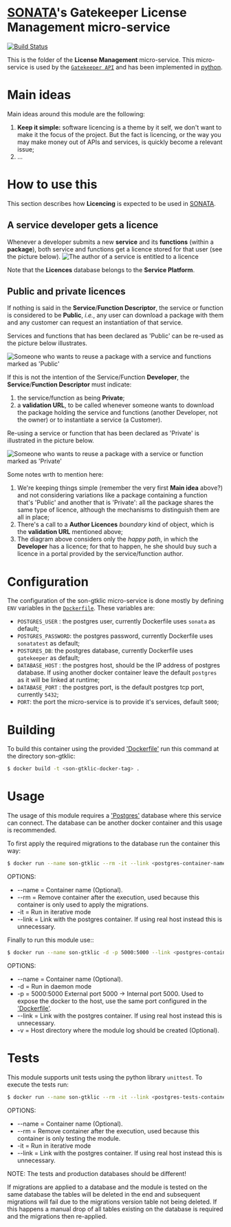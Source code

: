 # [SONATA](http://www.sonata-nfv.eu)'s Gatekeeper License Management micro-service
[![Build Status](http://jenkins.sonata-nfv.eu/buildStatus/icon?job=son-gkeeper)](http://jenkins.sonata-nfv.eu/job/son-gkeeper)

This is the folder of the **License Management** micro-service. This micro-service is used by the [`Gatekeeper API`](https://github.com/sonata-nfv/son-gkeeper/son-gtkapi) and has been implemented in [python](https://www.python.org/).

# Main ideas
Main ideas around this module are the following:

1. **Keep it simple:** software licencing is a theme by it self, we don't want to make it the focus of the project. But the fact is licencing, or the way you may make money out of APIs and services, is quickly become a relevant issue;
2. ...

# How to use this
This section describes how **Licencing** is expected to be used in [SONATA](http://sonata-nfv.eu).

## A service developer gets a licence
Whenever a developer submits a new **service** and its **functions** (within a **package**), both service and functions get a licence stored for that user (see the picture below).
![The author of a service is entitled to a licence](https://www.planttext.com/plantuml/img/JL51QiD03Bph5SAd5jeFz51YQYWbFGJQeo_AhkgORhLc9Hlo-yfsJ7pICZEQaRG7DIes_YK0woqnVbyOQRHBBfX_a52vJ7rWx1LP5ab4oquaHoKm00LpSTNmn2aFN5fvM0qUAoJ5fePp7YLIkMBrrHmNq2k4B5PomkhzYFNfOy6zmX9pnHE5N-eO8XcTIHdV_95oDxBUiSzr20LeQdn-dNtn1JiMBcIihGmtbvbmtlsT7uUKAUxO6NRs5kaAtqFq2ITAVLoDI2AgB-fPcymxjdnlMSbMjhliLFV9Txej6muiqJ_W7m00)

Note that the **Licences** database belongs to the **Service Platform**.

## Public and private licences
If nothing is said in the **Service**/**Function Descriptor**, the service or function is considered to be **Public**, *i.e.*, any user can download a package with them and any customer can request an instantiation of that service.

Services and functions that has been declared as 'Public' can be re-used as the picture below illustrates.

![Someone who wants to reuse a package with a service and functions marked as 'Public'](https://www.planttext.com/plantuml/img/JP71Ri8m38RlUGgh5xP3Ns124zCgJHCx8BZsOb83KOE3OXV4syzfgU3awFz_sP-TbIXc7SxHEGqQ2NRfJ8a9RgS4DsGLq0IP1Y50kA3lyMXcq5FB24Bv6hmvtC5XOAyXiS0PSqyTeC1YC-nZy0ldq6lAK3LqfPWkb5j-orHRr_nUbMIpTViqS8Vv3jMkMO-YLUSJQquHgfyrV6r-Hzsg8pRUEsmc8jUXuXuDyjiUCHq7agVsPupiJN7D5khFqXS-7jjXou-jN97DjUxcelG21sD-2HJ70e-P5ZgIpZTnixgqn1F2Ga4NKcutdkBPRCvRVEQpiDYPI5gEapIENDRroynNsk9CkBDg2nPnsl14cMmy174huiv--Hy0)

If this is not the intention of the Service/Function **Developer**, the **Service**/**Function Descriptor** must indicate:

1. the service/function as being **Private**;
2. a **validation URL**, to be called whenever someone wants to download the package holding the service and functions (another Developer, not the owner) or to instantiate a service (a Customer).

Re-using a service or function that has been declared as 'Private' is illustrated in the picture below.

![Someone who wants to reuse a package with a service or function marked as 'Private'](https://www.planttext.com/plantuml/img/LLAnRi903DtlAwmij4FKlK8Lg96g2WO4QnQJ67BAuKDtJX1_Nnz989qkUdxFVdxEAWe6wIxE6B7Y20x-Gfu9Res76x9440-1kaY0SCMgnRCMhJGb8qGAlQq8V81JnvLOpt31q58D666n2xP7eOKnM8boie9wSlvAeUItGBas3UzPeXPxS_GTrnZka1sApGFKrrIU9NW7sSy6rhlV1wwl8LQxTzWDXaoDWaTKZz_wuVovepXhkEwayJfpgrwveZXqsRvKKy6OOW_vLveCd-FwMFAujacmLdM-LZ6s4KwwrOoGAaeONIdfJ3A5PYPqgOoNJILPMSGKxf1MoMEg7rEa_vJhhIfwT5RDgthawZ6uVjuWFXKgc7PJMTGZK2pP3T33xZBFPtxdcwRAiEg4QZW97D9fA91Q1nlDYhZMN-WF)

Some notes wrth to mention here:

1. We're keeping things simple (remember the very first **Main idea** above?) and not considering variations like a package containing a function that's 'Public' and another that is 'Private': all the package shares the same type of licence, although the mechanisms to distinguish them are all in place;
2. There's a call to a **Author Licences** *boundary* kind of object, which is the **validation URL** mentioned above;
3. The diagram above considers only the *happy path*, in which the **Developer** has a licence; for that to happen, he she should buy such a licence in a portal provided by the service/function author.

# Configuration
The configuration of the son-gtklic micro-service is done mostly by defining `ENV` variables in the [`Dockerfile`](https://github.com/bsilvr/son-gkeeper/blob/v2/son-gtklic/Dockerfile). These variables are:

* `POSTGRES_USER` : the postgres user, currently Dockerfile uses `sonata` as default;
* `POSTGRES_PASSWORD`: the postgres password, currently Dockerfile uses `sonatatest` as default;
* `POSTGRES_DB`: the postgres database, currently Dockerfile uses `gatekeeper` as default;
* `DATABASE_HOST` : the postgres host, should be the IP address of postgres database. If using another docker container leave the default `postgres` as it will be linked at runtime;
* `DATABASE_PORT` : the postgres port, is the default postgres tcp port, currently `5432`;
* `PORT`: the port the micro-service is to provide it's services, default `5000`;

# Building
To build this container using the provided ['Dockerfile'](https://github.com/bsilvr/son-gkeeper/blob/v2/son-gtklic/Dockerfile) run this command at the directory son-gtklic:

```sh
$ docker build -t <son-gtklic-docker-tag> .

```

# Usage
The usage of this module requires a ['Postgres'](https://www.postgresql.org/) database where this service can connect. The database can be another docker container and this usage is recommended.

To first apply the required migrations to the database run the container this way:

```sh
$ docker run --name son-gtklic --rm -it --link <postgres-container-name>:postgres <son-gtklic-docker-tag> python manage.py db upgrade

```
OPTIONS:
* --name = Container name (Optional).
* --rm = Remove container after the execution, used because this container is only used to apply the migrations.
* -it = Run in iterative mode
* --link = Link with the postgres container. If using real host instead this is unnecessary.


Finally to run this module use::

```sh
$ docker run --name son-gtklic -d -p 5000:5000 --link <postgres-container-name>:postgres -v /directory/to/store/log:/code/log/ <son-gtklic-docker-tag>

```
OPTIONS:
* --name = Container name (Optional).
* -d = Run in daemon mode
* -p = 5000:5000 External port 5000 -> Internal port 5000. Used to expose the docker to the host, use the same port configured in the ['Dockerfile'](https://github.com/bsilvr/son-gkeeper/blob/v2/son-gtklic/Dockerfile).
* --link = Link with the postgres container. If using real host instead this is unnecessary.
* -v = Host directory where the module log should be created (Optional).

# Tests
This module supports unit tests using the python library `unittest`. To execute the tests run:

```sh
$ docker run --name son-gtklic --rm -it --link <postgres-tests-container-name>:postgres <son-gtklic-docker-tag> python tests.py

```
OPTIONS:
* --name = Container name (Optional).
* --rm = Remove container after the execution, used because this container is only testing the module.
* -it = Run in iterative mode
* --link = Link with the postgres container. If using real host instead this is unnecessary.

NOTE: The tests and production databases should be different!

If migrations are applied to a database and the module is tested on the same database the tables will be deleted in the end and subsequent migrations will fail due to the migrations version table not being deleted. If this happens a manual drop of all tables existing on the database is required and the migrations then re-applied.
